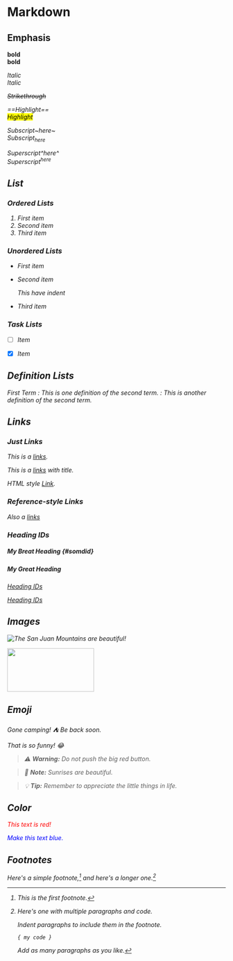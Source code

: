 # Markdown


## Emphasis

**bold** <br>
<strong>bold</strong>

*Italic* <br>
<em>Italic<em>

~~Strikethrough~~

==Highlight== <br>
<mark>Highlight</mark>

Subscript~here~ <br>
Subscript<sub>here</sub>

Superscript^here^ <br>
Superscript<sup>here</sup>




## List

### Ordered Lists

1. First item
2. Second item
3. Third item


### Unordered Lists

- First item
- Second item

    This have indent

- Third item

### Task Lists

- [ ] Item
- [x] Item


## Definition Lists

First Term
: This is one definition of the second term.
: This is another definition of the second term.




## Links

### Just Links

This is a [links](https://github.com/vimwiki/vimwiki).

This is a [links](https://github.com/vimwiki/vimwiki "To vimwiki!") with title.

HTML style <a href="https://github.com/vimwiki/vimwiki">Link</a>.


### Reference-style Links

Also a [links][1]

[1]: https://github.com/vimwiki/vimwiki


### Heading IDs

##### My Breat Heading {#somdid}

<h5 id="someid"> My Great Heading</h3>

[Heading IDs](#someid)

<a href="#somdid"> Heading IDs </a>





## Images

![The San Juan Mountains are beautiful!](/assets/images/san-juan-mountains.jpg "San Juan Mountains")

<img src="image.png" width="200" height="100">




## Emoji

Gone camping! :tent: Be back soon.

That is so funny! :joy:


> :warning: **Warning:** Do not push the big red button.

> :memo: **Note:** Sunrises are beautiful.

> :bulb: **Tip:** Remember to appreciate the little things in life.




## Color

<font color="red">This text is red!</font>

<p style="color:blue">Make this text blue.</p>




## Footnotes

Here's a simple footnote,[^1] and here's a longer one.[^bignote]

[^1]: This is the first footnote.

[^bignote]: Here's one with multiple paragraphs and code.

    Indent paragraphs to include them in the footnote.

    `{ my code }`

    Add as many paragraphs as you like.
